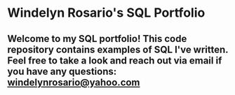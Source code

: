 # Windelyn Rosario's SQL Portfolio

## Welcome to my SQL portfolio! This code repository contains examples of SQL I've written. Feel free to take a look and reach out via email if you have any questions: windelynrosario@yahoo.com

